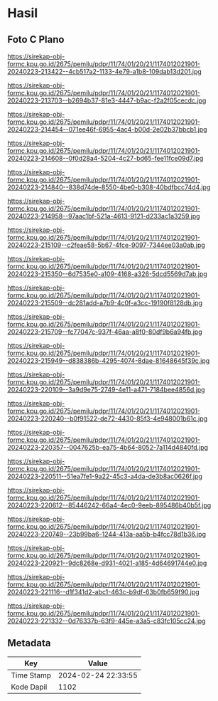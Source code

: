 # Hasil

## Foto C Plano

https://sirekap-obj-formc.kpu.go.id/2675/pemilu/pdpr/11/74/01/20/21/1174012021901-20240223-213422--4cb517a2-1133-4e79-a1b8-109dab13d201.jpg

https://sirekap-obj-formc.kpu.go.id/2675/pemilu/pdpr/11/74/01/20/21/1174012021901-20240223-213703--b2694b37-81e3-4447-b9ac-f2a2f05cecdc.jpg

https://sirekap-obj-formc.kpu.go.id/2675/pemilu/pdpr/11/74/01/20/21/1174012021901-20240223-214454--071ee46f-6955-4ac4-b00d-2e02b37bbcb1.jpg

https://sirekap-obj-formc.kpu.go.id/2675/pemilu/pdpr/11/74/01/20/21/1174012021901-20240223-214608--0f0d28a4-5204-4c27-bd65-fee11fce09d7.jpg

https://sirekap-obj-formc.kpu.go.id/2675/pemilu/pdpr/11/74/01/20/21/1174012021901-20240223-214840--838d74de-8550-4be0-b308-40bdfbcc74d4.jpg

https://sirekap-obj-formc.kpu.go.id/2675/pemilu/pdpr/11/74/01/20/21/1174012021901-20240223-214958--97aac1bf-521a-4613-9121-d233ac1a3259.jpg

https://sirekap-obj-formc.kpu.go.id/2675/pemilu/pdpr/11/74/01/20/21/1174012021901-20240223-215109--c2feae58-5b67-4fce-9097-7344ee03a0ab.jpg

https://sirekap-obj-formc.kpu.go.id/2675/pemilu/pdpr/11/74/01/20/21/1174012021901-20240223-215350--6d7535e0-a109-4168-a326-5dcd5569d7ab.jpg

https://sirekap-obj-formc.kpu.go.id/2675/pemilu/pdpr/11/74/01/20/21/1174012021901-20240223-215509--dc281add-a7b9-4c0f-a3cc-19190f8128db.jpg

https://sirekap-obj-formc.kpu.go.id/2675/pemilu/pdpr/11/74/01/20/21/1174012021901-20240223-215709--fc77047c-937f-46aa-a8f0-80df9b6a94fb.jpg

https://sirekap-obj-formc.kpu.go.id/2675/pemilu/pdpr/11/74/01/20/21/1174012021901-20240223-215949--d838386b-4295-4074-8dae-81648645f39c.jpg

https://sirekap-obj-formc.kpu.go.id/2675/pemilu/pdpr/11/74/01/20/21/1174012021901-20240223-220109--3a9d9e75-2749-4e11-a471-7184bee4856d.jpg

https://sirekap-obj-formc.kpu.go.id/2675/pemilu/pdpr/11/74/01/20/21/1174012021901-20240223-220240--b0f91522-de72-4430-85f3-4e948001b61c.jpg

https://sirekap-obj-formc.kpu.go.id/2675/pemilu/pdpr/11/74/01/20/21/1174012021901-20240223-220357--0047625b-ea75-4b64-8052-7a114d4840fd.jpg

https://sirekap-obj-formc.kpu.go.id/2675/pemilu/pdpr/11/74/01/20/21/1174012021901-20240223-220511--51ea7fe1-9a22-45c3-a4da-de3b8ac0626f.jpg

https://sirekap-obj-formc.kpu.go.id/2675/pemilu/pdpr/11/74/01/20/21/1174012021901-20240223-220612--85446242-66a4-4ec0-9eeb-895486b40b5f.jpg

https://sirekap-obj-formc.kpu.go.id/2675/pemilu/pdpr/11/74/01/20/21/1174012021901-20240223-220749--23b99ba6-1244-413a-aa5b-b4fcc78d1b36.jpg

https://sirekap-obj-formc.kpu.go.id/2675/pemilu/pdpr/11/74/01/20/21/1174012021901-20240223-220921--9dc8268e-d931-4021-a185-4d64691744e0.jpg

https://sirekap-obj-formc.kpu.go.id/2675/pemilu/pdpr/11/74/01/20/21/1174012021901-20240223-221116--d1f341d2-abc1-463c-b9df-63b0fb659f90.jpg

https://sirekap-obj-formc.kpu.go.id/2675/pemilu/pdpr/11/74/01/20/21/1174012021901-20240223-221332--0d76337b-63f9-445e-a3a5-c83fc105cc24.jpg


## Metadata

| Key        | Value               |
| ---------- | ------------------- |
| Time Stamp | 2024-02-24 22:33:55 |
| Kode Dapil | 1102                |



